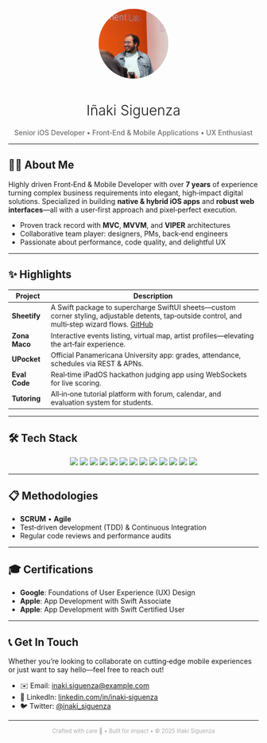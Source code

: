 <p align="center">
  <img src="assets/pp.png" alt="Iñaki Siguenza" width="150" style="border-radius:75px;" />
</p>

<h1 align="center" style="font-weight: 300;">Iñaki Siguenza</h1>
<p align="center" style="font-weight: 500; color: #6e6e6e;">
  Senior iOS Developer • Front‑End & Mobile Applications • UX Enthusiast
</p>

---

## 👨‍💻 About Me

Highly driven Front‑End & Mobile Developer with over **7 years** of experience turning complex business requirements into elegant, high‑impact digital solutions. Specialized in building **native & hybrid iOS apps** and **robust web interfaces**—all with a user‑first approach and pixel‑perfect execution.

- Proven track record with **MVC**, **MVVM**, and **VIPER** architectures  
- Collaborative team player: designers, PMs, back‑end engineers  
- Passionate about performance, code quality, and delightful UX  

---

## ✨ Highlights

| Project         | Description                                                                                                           |
| --------------- | --------------------------------------------------------------------------------------------------------------------- |
| **Sheetify**    | A Swift package to supercharge SwiftUI sheets—custom corner styling, adjustable detents, tap‑outside control, and multi‑step wizard flows. [GitHub](https://github.com/Isiguenza/Sheetify) |
| **Zona Maco**   | Interactive events listing, virtual map, artist profiles—elevating the art‑fair experience.                          |
| **UPocket**     | Official Panamericana University app: grades, attendance, schedules via REST & APNs.                                  |
| **Eval Code**   | Real‑time iPadOS hackathon judging app using WebSockets for live scoring.                                            |
| **Tutoring**    | All‑in‑one tutorial platform with forum, calendar, and evaluation system for students.                                |

---

## 🛠️ Tech Stack

<div align="center">
  <img src="https://img.shields.io/badge/Swift-FA7343?style=flat&logo=swift&logoColor=white" /> 
  <img src="https://img.shields.io/badge/SwiftUI-2AC120?style=flat&logo=swift&logoColor=white" /> 
  <img src="https://img.shields.io/badge/Flutter-02569B?style=flat&logo=flutter&logoColor=white" /> 
  <img src="https://img.shields.io/badge/React-20232A?style=flat&logo=react&logoColor=61DAFB" /> 
  <img src="https://img.shields.io/badge/React_Native-222222?style=flat&logo=react&logoColor=61DAFB" />
  <img src="https://img.shields.io/badge/Svelte-E34F26?style=flat&logo=svelte&logoColor=white" /> 
  <img src="https://img.shields.io/badge/SvelteKit-FF3E00?style=flat&logo=svelte&logoColor=white" /> 
  <img src="https://img.shields.io/badge/Angular-DD0031?style=flat&logo=angular&logoColor=white" /> 
  <img src="https://img.shields.io/badge/JavaScript-F7DF1E?style=flat&logo=javascript&logoColor=black" /> 
  <img src="https://img.shields.io/badge/CSS-1572B6?style=flat&logo=css3&logoColor=white" /> 
  <img src="https://img.shields.io/badge/Firebase-FFCA28?style=flat&logo=firebase&logoColor=black" /> 
  <img src="https://img.shields.io/badge/CloudKit-007AFF?style=flat&logo=apple&logoColor=white" /> 
  <img src="https://img.shields.io/badge/Kotlin-0095D5?style=flat&logo=kotlin&logoColor=white" />
</div>

---

## 📋 Methodologies

- **SCRUM** • **Agile**  
- Test‑driven development (TDD) & Continuous Integration  
- Regular code reviews and performance audits  

---

## 🎓 Certifications

- **Google**: Foundations of User Experience (UX) Design  
- **Apple**: App Development with Swift Associate  
- **Apple**: App Development with Swift Certified User  

---

## 📞 Get In Touch

Whether you’re looking to collaborate on cutting‑edge mobile experiences or just want to say hello—feel free to reach out!

- ✉️ Email: [inaki.siguenza@example.com](mailto:inaki.siguenza@example.com)  
- 🔗 LinkedIn: [linkedin.com/in/inaki‑siguenza](https://www.linkedin.com/in/inaki‑siguenza)  
- 🐦 Twitter: [@inaki_siguenza](https://twitter.com/inaki_siguenza)  

---

<p align="center" style="font-size:0.8em; color:#aaa;">
  Crafted with care 🍎 • Built for impact • © 2025 Iñaki Siguenza
</p>
